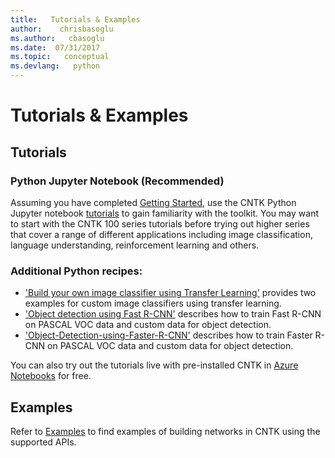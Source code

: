 ```yaml
---
title:   Tutorials & Examples
author:    chrisbasoglu
ms.author:   cbasoglu
ms.date:  07/31/2017
ms.topic:   conceptual
ms.devlang:   python
---
```



# Tutorials & Examples

## Tutorials

### Python Jupyter Notebook (Recommended)
Assuming you have completed [Getting Started](https://www.cntk.ai/pythondocs/gettingstarted.html), use the
CNTK Python Jupyter notebook [tutorials](https://cntk.ai/pythondocs/tutorials.html) to gain familiarity with the toolkit. You may want to start with the CNTK 100 series tutorials before trying out higher series that cover a range of different applications including image classification, language understanding, reinforcement learning and others. 

### Additional Python recipes: 
* ['Build your own image classifier using Transfer Learning'](./Build-your-own-image-classifier-using-Transfer-Learning.md) provides two examples for custom image classifiers using transfer learning.
* ['Object detection using Fast R-CNN'](./Object-Detection-using-Fast-R-CNN.md) describes how to train Fast R-CNN on PASCAL VOC data and custom data for object detection.
* ['Object-Detection-using-Faster-R-CNN'](./Object-Detection-using-Faster-R-CNN.md) describes how to train Faster R-CNN on PASCAL VOC data and custom data for object detection.

You can also try out the tutorials live with pre-installed CNTK in [Azure Notebooks](https://notebooks.azure.com/CNTK/libraries/tutorials) for free.

## Examples
Refer to [Examples](./Examples.md) to find examples of building networks in CNTK using the supported APIs.

<!---
### BrainScript 

Assuming you have completed [Getting Started](./Tutorial/Tutorial.md), you can gain familiarity with more advanced use cases involving [image recognition](./Hands-On-Labs-Image-Recognition.md), [object detection with Fast R-CNN](./Object-Detection-using-Fast-R-CNN.md) and [language understanding / text classification](./Hands-On-Labs-Language-Understanding.md).

* [Getting Started](./Tutorial/Tutorial): Simple Logistic Regression and multi-class classification
* [Image Recognition](./Hands-On-Labs-Image-Recognition): Image recognition on CIFAR-10 with Convolutional and Residual Networks
* [Language Understanding with ATIS](./Hands-On-Labs-Language-Understanding): Slot tagging and intent classification with Recurrent Networks
* [Object Detection using Fast R-CNN](./Object-Detection-using-Fast-R-CNN): Object detection in images using the Fast R-CNN algorithm
--->
<!---
Additional Python tutorials:
* The folder [Tutorials/NumpyInterop](https://github.com/Microsoft/CNTK/tree/release/latest/Tutorials/NumpyInterop) contains a simple example of how to use numpy arrays as input for CNTK training and evaluation.
--->

<!---
# Older deprecated NDL tutorial for reference purposes only
* [Tutorial II](./Tutorial2/Tutorial2): Convolutional Networks with Batch Normalization for MNIST
--->
